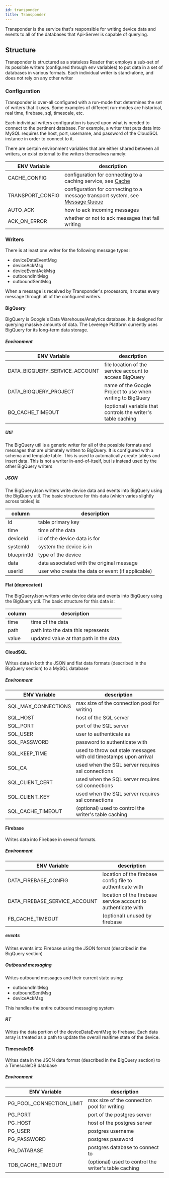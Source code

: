 ```yaml
---
id: transponder
title: Transponder
---
```


Transponder is the service that's responsible for writing device data and events to all of the databases that Api-Server is capable of querying.

## Structure

Transponder is structured as a stateless Reader that employs a sub-set of its possible writers (configured through env variables) to put data in a set of databases in various formats. Each individual writer is stand-alone, and does not rely on any other writer

### Configuration

Transponder is over-all configured with a run-mode that determines the set of writers that it uses. Some examples of different run-modes are historical, real time, firebase, sql, timescale, etc.

Each individual writers configuration is based upon what is needed to connect to the pertinent database. For example, a writer that puts data into MySQL requires the host, port, username, and password of the CloudSQL instance in order to connect to it.

There are certain environment variables that are either shared between all writers, or exist external to the writers themselves namely:

| ENV Variable | description |
| --- | --- |
| CACHE_CONFIG | configuration for connecting to a caching service, see [Cache](http://docs.leverege.com/docs/cache)
| TRANSPORT_CONFIG | configuration for connecting to a message transport system, see [Message Queue](http://docs.leverege.com/docs/message-queue) |
| AUTO_ACK | how to ack incoming messages |
| ACK_ON_ERROR | whether or not to ack messages that fail writing |

### Writers

There is at least one writer for the following message types:

- deviceDataEventMsg
- deviceAckMsg
- deviceEventAckMsg
- outboundInitMsg
- outboundSentMsg

When a message is received by Transponder's processors, it routes every message through all of the configured writers.

#### BigQuery

BigQuery is Google's Data Warehouse/Analytics database. It is designed for querying massive amounts of data. The Leverege Platform currently uses BigQuery for its long-term data storage.

##### Environment

| ENV Variable | description |
| --- | --- |
| DATA_BIGQUERY_SERVICE_ACCOUNT | file location of the service account to access BigQuery |
| DATA_BIGQUERY_PROJECT | name of the Google Project to use when writing to BigQuery |
| BQ_CACHE_TIMEOUT | (optional) variable that controls the writer's table caching |

##### Util

The BigQuery util is a generic writer for all of the possible formats and messages that are ultimately written to BigQuery. It is configured with a schema and template table. This is used to automatically create tables and insert data. This is not a writer in-and-of-itself, but is instead used by the other BigQuery writers 

##### JSON

The BigQueryJson writers write device data and events into BigQuery using the BigQuery util. The basic structure for this data (which varies slightly across tables) is:

| column | description |
| --- | --- |
| id | table primary key |
| time | time of the data |
| deviceId | id of the device data is for |
| systemId | system the device is in |
| blueprintId | type of the device |
| data | data associated with the original message |
| userId | user who create the data or event (if applicable)|

#### Flat (deprecated)

The BigQueryJson writers write device data and events into BigQuery using the BigQuery util. The basic structure for this data is:

| column | description |
| --- | --- |
| time | time of the data |
| path | path into the data this represents |
| value | updated value at that path in the data |

#### CloudSQL

Writes data in both the JSON and flat data formats (described in the BigQuery section) to a MySQL database

##### Environment
| ENV Variable | description |
| --- | --- |
| SQL_MAX_CONNECTIONS | max size of the connection pool for writing |
| SQL_HOST | host of the SQL server |
| SQL_PORT | port of the SQL server |
| SQL_USER | user to authenticate as |
| SQL_PASSWORD | password to authenticate with |
| SQL_KEEP_TIME | used to throw out stale messages with old timestamps upon arrival |
| SQL_CA | used when the SQL server requires ssl connections |
| SQL_CLIENT_CERT | used when the SQL server requires ssl connections |
| SQL_CLIENT_KEY | used when the SQL server requires ssl connections |
| SQL_CACHE_TIMEOUT | (optional) used to control the writer's table caching |


#### Firebase

Writes data into Firebase in several formats.

##### Environment
| ENV Variable | description |
| --- | --- |
| DATA_FIREBASE_CONFIG | location of the firebase config file to authenticate with |
| DATA_FIREBASE_SERVICE_ACCOUNT | location of the firebase service account to authenticate with |
| FB_CACHE_TIMEOUT | (optional) unused by firebase |

##### events

Writes events into Firebase using the JSON format (described in the BigQuery section)

##### Outbound messaging

Writes outbound messages and their current state using:

- outboundInitMsg
- outboundSentMsg
- deviceAckMsg

This handles the entire outbound messaging system

##### RT

Writes the data portion of the deviceDataEventMsg to firebase. Each data array is treated as a path to update the overall realtime state of the device.

#### TimescaleDB

Writes data in the JSON data format (described in the BigQuery section) to a TimescaleDB database

##### Environment

| ENV Variable | description |
| --- | --- |
| PG_POOL_CONNECTION_LIMIT | max size of the connection pool for writing |
| PG_PORT | port of the postgres server |
| PG_HOST | host of the postgres server |
| PG_USER | postgres username |
| PG_PASSWORD | postgres password |
| PG_DATABASE | postgres database to connect to |
| TDB_CACHE_TIMEOUT | (optional) used to control the writer's table caching |
